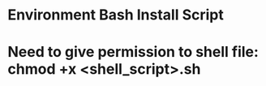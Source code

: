 # Environment Bash Install Script

# Need to give permission to shell file: chmod +x <shell_script>.sh
